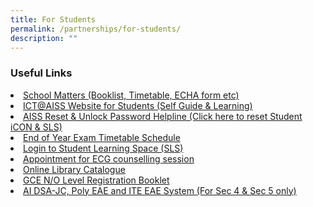 ```yaml
---
title: For Students
permalink: /partnerships/for-students/
description: ""
---
```

<h3><Strong>Useful Links</strong></h3>
<li><a href="https://ahmadibrahimsec.moe.edu.sg/aiss/school-matters" target="_blank" style="background-color: initial;">School Matters (Booklist, Timetable, ECHA form etc)</a></li>

<li><a href="https://sites.google.com/moe.edu.sg/ictaiss4students/home" target="_blank" style="background-color: initial;">ICT@AISS Website for Students (Self Guide &amp; Learning)</a>
</li>
<li><a href="https://tinyurl.com/AISS-SLS-HELP" target="_blank">AISS Reset &amp; Unlock Password Helpline (Click here to reset Student iCON &amp; SLS)</a>
</li>
<li><a href="https://ahmadibrahimsec.moe.edu.sg/aiss/school-matters" target="_blank">End of Year Exam Timetable Schedule</a>
</li>
<li><a href="https://vle.learning.moe.edu.sg/login" target="_blank">Login to Student Learning Space (SLS)</a>
</li>
<li><a href="https://go.gov.sg/aissecg" target="_blank" style="background-color: initial;">Appointment for ECG counselling session</a>
</li>
<li><a href="https://accounts.google.com/AccountChooser?sacu=1&amp;continue=https://sites.google.com/a/aiss.edu.sg/ai-dsa-jc-eae-scas-system/&amp;hd=aiss.edu.sg#identifier" target="_blank">Online Library Catalogue</a>
</li>
<li><a href="https://ahmadibrahimsec.moe.edu.sg/qql/slot/u529/2022/For%20Students/Useful%20Links/2019%20GCE%20N%20&amp;%20O%20Level%20Registration%20Booklet.pdf" target="_blank">GCE N/O Level Registration Booklet</a>
</li>
<li><a href="https://accounts.google.com/AccountChooser?sacu=1&amp;continue=https://sites.google.com/a/aiss.edu.sg/ai-dsa-jc-eae-scas-system/&amp;hd=aiss.edu.sg#identifier" target="_blank">AI DSA-JC, Poly EAE and ITE EAE System (For Sec 4 &amp; Sec 5 only)</a>
</li>